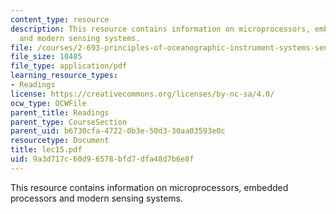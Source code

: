 ```yaml
---
content_type: resource
description: This resource contains information on microprocessors, embedded processors
  and modern sensing systems.
file: /courses/2-693-principles-of-oceanographic-instrument-systems-sensors-and-measurements-13-998-spring-2004/9a3d717c60d96578bfd7dfa48d7b6e8f_lec15.pdf
file_size: 10485
file_type: application/pdf
learning_resource_types:
- Readings
license: https://creativecommons.org/licenses/by-nc-sa/4.0/
ocw_type: OCWFile
parent_title: Readings
parent_type: CourseSection
parent_uid: b6730cfa-4722-0b3e-50d3-30aa03593e0c
resourcetype: Document
title: lec15.pdf
uid: 9a3d717c-60d9-6578-bfd7-dfa48d7b6e8f
---
```

This resource contains information on microprocessors, embedded processors and modern sensing systems.